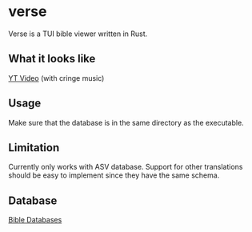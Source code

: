 # verse
Verse is a TUI bible viewer written in Rust.

## What it looks like
[YT Video](https://www.youtube.com/watch?v=ERaBQVz__Ms) (with cringe music)

## Usage
Make sure that the database is in the same directory as the executable.

## Limitation
Currently only works with ASV database. Support for other translations should be easy to implement since they have the same schema.

## Database
[Bible Databases](https://github.com/scrollmapper/bible_databases)
